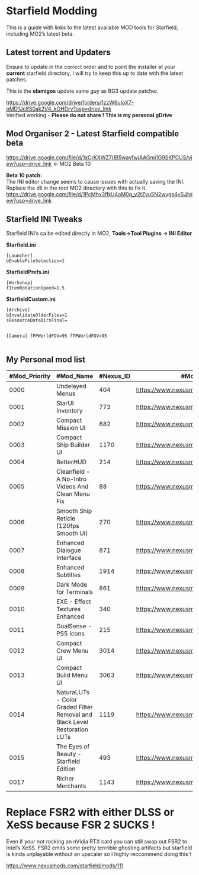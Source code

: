 <!DOCTYPE html>
<html>

<head>
  <meta charset="utf-8">
  <meta name="viewport" content="width=device-width, initial-scale=1.0">
  <title>Starfield Modding</title>
  <link rel="stylesheet" href="https://stackedit.io/style.css" />
</head>

<body class="stackedit">
  <div class="stackedit__html"><h1 id="starfield-modding">Starfield Modding</h1>
<p>This is a guide with links to the latest available MOD tools for Starfield, including MO2’s latest beta.</p>
<h2 id="latest-torrent-and-updaters">Latest torrent and Updaters</h2>
<p>Ensure to update in the correct order and to point the installer at your <strong>current</strong> starfield directory, I will try to keep this up to date with the latest patches.</p>
<p>This is the <strong>elamigos</strong> update same guy as BG3 update patcher.</p>
<p><a href="https://drive.google.com/drive/folders/1zzW6uIoX7-oMD1JclfS0ak2V4_kOHDrv?usp=drive_link">https://drive.google.com/drive/folders/1zzW6uIoX7-oMD1JclfS0ak2V4_kOHDrv?usp=drive_link</a><br>
Verified working - <strong>Please do not share ! This is my personal gDrive</strong></p>
<h2 id="mod-organiser-2---latest-starfield-compatible-beta">Mod Organiser 2 - Latest Starfield compatible beta</h2>
<p><a href="https://drive.google.com/file/d/1xCrKXWZ7j1B5wayfwjAAGmi1G9SKPCUS/view?usp=drive_link">https://drive.google.com/file/d/1xCrKXWZ7j1B5wayfwjAAGmi1G9SKPCUS/view?usp=drive_link</a> &lt;- MO2 Beta 10</p>
<p><strong>Beta 10 patch:</strong><br>
The INI editor change seems to cause issues with actually saving the INI. Replace the dll in the root MO2 directory with this to fix it.<br>
<a href="https://drive.google.com/file/d/1PcMhx3fNU4oM0q_y2tZyu5N2wygs4vSJ/view?usp=drive_link">https://drive.google.com/file/d/1PcMhx3fNU4oM0q_y2tZyu5N2wygs4vSJ/view?usp=drive_link</a></p>
<h2 id="starfield-ini-tweaks">Starfield INI Tweaks</h2>
<p>Starfield INI’s ca be edited directly in MO2, <strong>Tools-&gt;Tool Plugins -&gt; INI Editor</strong></p>
<p><strong>Starfield.ini</strong></p>
<pre><code>[Launcher]
bEnableFileSelection=1
</code></pre>
<p><strong>StarfieldPrefs.ini</strong></p>
<pre><code>[Workshop]
fItemRotationSpeed=1.5
</code></pre>
<p><strong>StarfieldCustom.ini</strong></p>
<pre><code>[Archive]
bInvalidateOlderFiles=1
sResourceDataDirsFinal=

[Camera]
fFPWorldFOV=95
fTPWorldFOV=95
</code></pre>
<h2 id="my-personal-mod-list">My Personal mod list</h2>

<table>
<thead>
<tr>
<th>#Mod_Priority</th>
<th>#Mod_Name</th>
<th>#Nexus_ID</th>
<th>#Mod_Nexus_URL</th>
<th>#Mod_Version</th>
</tr>
</thead>
<tbody>
<tr>
<td>0000</td>
<td>Undelayed Menus</td>
<td>404</td>
<td><a href="https://www.nexusmods.com/starfield/mods/404">https://www.nexusmods.com/starfield/mods/404</a></td>
<td>1.0.5.0</td>
</tr>
<tr>
<td>0001</td>
<td>StarUI Inventory</td>
<td>773</td>
<td><a href="https://www.nexusmods.com/starfield/mods/773">https://www.nexusmods.com/starfield/mods/773</a></td>
<td>2.1.0.0</td>
</tr>
<tr>
<td>0002</td>
<td>Compact Mission UI</td>
<td>682</td>
<td><a href="https://www.nexusmods.com/starfield/mods/682">https://www.nexusmods.com/starfield/mods/682</a></td>
<td>1.4.0.0</td>
</tr>
<tr>
<td>0003</td>
<td>Compact Ship Builder UI</td>
<td>1170</td>
<td><a href="https://www.nexusmods.com/starfield/mods/1170">https://www.nexusmods.com/starfield/mods/1170</a></td>
<td>1.1.0.0</td>
</tr>
<tr>
<td>0004</td>
<td>BetterHUD</td>
<td>214</td>
<td><a href="https://www.nexusmods.com/starfield/mods/214">https://www.nexusmods.com/starfield/mods/214</a></td>
<td>0.3.0.0</td>
</tr>
<tr>
<td>0005</td>
<td>Cleanfield - A No-Intro Videos And Clean Menu Fix</td>
<td>88</td>
<td><a href="https://www.nexusmods.com/starfield/mods/88">https://www.nexusmods.com/starfield/mods/88</a></td>
<td>1.7.2.0</td>
</tr>
<tr>
<td>0006</td>
<td>Smooth Ship Reticle (120fps Smooth UI)</td>
<td>270</td>
<td><a href="https://www.nexusmods.com/starfield/mods/270">https://www.nexusmods.com/starfield/mods/270</a></td>
<td>1.3.0.0</td>
</tr>
<tr>
<td>0007</td>
<td>Enhanced Dialogue Interface</td>
<td>871</td>
<td><a href="https://www.nexusmods.com/starfield/mods/871">https://www.nexusmods.com/starfield/mods/871</a></td>
<td>1.2.0.0</td>
</tr>
<tr>
<td>0008</td>
<td>Enhanced Subtitles</td>
<td>1914</td>
<td><a href="https://www.nexusmods.com/starfield/mods/1914">https://www.nexusmods.com/starfield/mods/1914</a></td>
<td>1.1.0.0</td>
</tr>
<tr>
<td>0009</td>
<td>Dark Mode for Terminals</td>
<td>861</td>
<td><a href="https://www.nexusmods.com/starfield/mods/861">https://www.nexusmods.com/starfield/mods/861</a></td>
<td>1.4.0.0</td>
</tr>
<tr>
<td>0010</td>
<td>EXE - Effect Textures Enhanced</td>
<td>340</td>
<td><a href="https://www.nexusmods.com/starfield/mods/340">https://www.nexusmods.com/starfield/mods/340</a></td>
<td>0.6.0.0</td>
</tr>
<tr>
<td>0011</td>
<td>DualSense - PS5 Icons</td>
<td>215</td>
<td><a href="https://www.nexusmods.com/starfield/mods/215">https://www.nexusmods.com/starfield/mods/215</a></td>
<td>1.0.0.0</td>
</tr>
<tr>
<td>0012</td>
<td>Compact Crew Menu UI</td>
<td>3014</td>
<td><a href="https://www.nexusmods.com/starfield/mods/3014">https://www.nexusmods.com/starfield/mods/3014</a></td>
<td>1.2.0.0</td>
</tr>
<tr>
<td>0013</td>
<td>Compact Build Menu UI</td>
<td>3063</td>
<td><a href="https://www.nexusmods.com/starfield/mods/3063">https://www.nexusmods.com/starfield/mods/3063</a></td>
<td>1.1.0.0</td>
</tr>
<tr>
<td>0014</td>
<td>NaturaLUTs - Color Graded Filter Removal and Black Level Restoration LUTs</td>
<td>1119</td>
<td><a href="https://www.nexusmods.com/starfield/mods/1119">https://www.nexusmods.com/starfield/mods/1119</a></td>
<td>1.1.0.0</td>
</tr>
<tr>
<td>0015</td>
<td>The Eyes of Beauty - Starfield Edition</td>
<td>493</td>
<td><a href="https://www.nexusmods.com/starfield/mods/493">https://www.nexusmods.com/starfield/mods/493</a></td>
<td>1.0.0.0</td>
</tr>
<tr>
<td>0017</td>
<td>Richer Merchants</td>
<td>1143</td>
<td><a href="https://www.nexusmods.com/starfield/mods/1143">https://www.nexusmods.com/starfield/mods/1143</a></td>
<td>1.2.0.0</td>
</tr>
</tbody>
</table><h1 id="replace-fsr2-with-either-dlss-or-xess-because-fsr-2-sucks-">Replace FSR2 with either DLSS or XeSS because FSR 2 SUCKS !</h1>
<p>Even if your not rocking an nVidia RTX card you can still swap out FSR2 to Intel’s XeSS. FSR2 emits some pretty terrrible ghosting artifacts but starfield is kinda unplayable without an upscaler so I highly reccommend doing this !</p>
<p><a href="https://www.nexusmods.com/starfield/mods/111">https://www.nexusmods.com/starfield/mods/111</a></p>
</div>
</body>

</html>
